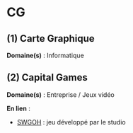 # CG

## (1) Carte Graphique

**Domaine(s)** : Informatique

## (2) Capital Games

**Domaine(s)** : Entreprise / Jeux vidéo

**En lien** :

+ [SWGOH](../S/swgoh.md) : jeu développé par le studio
